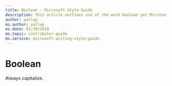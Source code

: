 ```yaml
---
title: Boolean - Microsoft Style Guide
description: This article outlines use of the word boolean per Microsoft style guidelines.
author: pallep
ms.author: pallep
ms.date: 01/19/2018
ms.topic: contributor-guide
ms.service: microsoft-writing-style-guide
---
```


# Boolean

Always capitalize.
